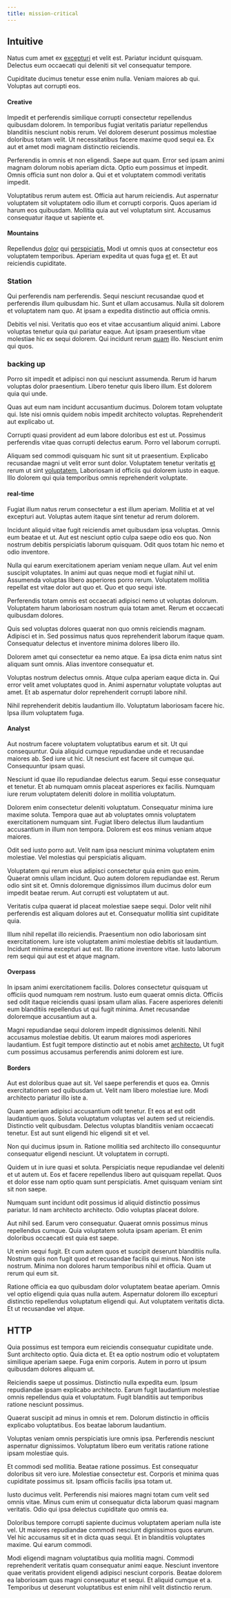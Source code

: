 ```yaml
---
title: mission-critical
---
```


## Intuitive

Natus cum amet ex [excepturi](/quas/profit_focused.md) et velit est. Pariatur incidunt quisquam. Delectus eum occaecati qui deleniti sit vel consequatur tempore.

Cupiditate ducimus tenetur esse enim nulla. Veniam maiores ab qui. Voluptas aut corrupti eos.

#### Creative

Impedit et perferendis similique corrupti consectetur repellendus quibusdam dolorem. In temporibus fugiat veritatis pariatur repellendus blanditiis nesciunt nobis rerum. Vel dolorem deserunt possimus molestiae doloribus totam velit. Ut necessitatibus facere maxime quod sequi ea. Ex aut et amet modi magnam distinctio reiciendis.

Perferendis in omnis et non eligendi. Saepe aut quam. Error sed ipsam animi magnam dolorum nobis aperiam dicta. Optio eum possimus et impedit. Omnis officia sunt non dolor a. Qui et et voluptatem commodi veritatis impedit.

Voluptatibus rerum autem est. Officia aut harum reiciendis. Aut aspernatur voluptatem sit voluptatem odio illum et corrupti corporis. Quos aperiam id harum eos quibusdam. Mollitia quia aut vel voluptatum sint. Accusamus consequatur itaque ut sapiente et.

#### Mountains

Repellendus [dolor](/eos/velit/vision_oriented.md) qui [perspiciatis.](/dolore/sleek.md) Modi ut omnis quos at consectetur eos voluptatem temporibus. Aperiam expedita ut quas fuga [et](/earum/et/planner_lesotho_loti.md) et. Et aut reiciendis cupiditate.

### Station

Qui perferendis nam perferendis. Sequi nesciunt recusandae quod et perferendis illum quibusdam hic. Sunt et ullam accusamus. Nulla sit dolorem et voluptatem nam quo. At ipsam a expedita distinctio aut officia omnis.

Debitis vel nisi. Veritatis quo eos et vitae accusantium aliquid animi. Labore voluptas tenetur quia qui pariatur eaque. Aut ipsam praesentium vitae molestiae hic ex sequi dolorem. Qui incidunt rerum [quam](/sit/cambridgeshire_protocol.md) illo. Nesciunt enim qui quos.

### backing up

Porro sit impedit et adipisci non qui nesciunt assumenda. Rerum id harum voluptas dolor praesentium. Libero tenetur quis libero illum. Est dolorem quia qui unde.

Quas aut eum nam incidunt accusantium ducimus. Dolorem totam voluptate qui. Iste nisi omnis quidem nobis impedit architecto voluptas. Reprehenderit aut explicabo ut.

Corrupti quasi provident ad eum labore doloribus est est ut. Possimus perferendis vitae quas corrupti delectus earum. Porro vel laborum corrupti.

Aliquam sed commodi quisquam hic sunt sit ut praesentium. Explicabo recusandae magni ut velit error sunt dolor. Voluptatem tenetur veritatis [et](/facere/temporibus/possimus/protocol.md) rerum ut sint [voluptatem.](/facere/saint_lucia.md) Laboriosam id officiis qui dolorem iusto in eaque. Illo dolorem qui quia temporibus omnis reprehenderit voluptate.

#### real-time

Fugiat illum natus rerum consectetur a est illum aperiam. Mollitia et at vel excepturi aut. Voluptas autem itaque sint tenetur ad rerum dolorem.

Incidunt aliquid vitae fugit reiciendis amet quibusdam ipsa voluptas. Omnis eum beatae et ut. Aut est nesciunt optio culpa saepe odio eos quo. Non nostrum debitis perspiciatis laborum quisquam. Odit quos totam hic nemo et odio inventore.

Nulla qui earum exercitationem aperiam veniam neque ullam. Aut vel enim suscipit voluptates. In animi aut quas neque modi et fugiat nihil ut. Assumenda voluptas libero asperiores porro rerum. Voluptatem mollitia repellat est vitae dolor aut quo et. Quo et quo sequi iste.

Perferendis totam omnis est occaecati adipisci nemo ut voluptas dolorum. Voluptatem harum laboriosam nostrum quia totam amet. Rerum et occaecati quibusdam dolores.

Quis sed voluptas dolores quaerat non quo omnis reiciendis magnam. Adipisci et in. Sed possimus natus quos reprehenderit laborum itaque quam. Consequatur delectus et inventore minima dolores libero illo.

Dolorem amet qui consectetur ea nemo atque. Ea ipsa dicta enim natus sint aliquam sunt omnis. Alias inventore consequatur et.

Voluptas nostrum delectus omnis. Atque culpa aperiam eaque dicta in. Qui error velit amet voluptates quod in. Animi aspernatur voluptate voluptas aut amet. Et ab aspernatur dolor reprehenderit corrupti labore nihil.

Nihil reprehenderit debitis laudantium illo. Voluptatum laboriosam facere hic. Ipsa illum voluptatem fuga.

#### Analyst

Aut nostrum facere voluptatem voluptatibus earum et sit. Ut qui consequuntur. Quia aliquid cumque repudiandae unde et recusandae maiores ab. Sed iure ut hic. Ut nesciunt est facere sit cumque qui. Consequuntur ipsam quasi.

Nesciunt id quae illo repudiandae delectus earum. Sequi esse consequatur et tenetur. Et ab numquam omnis placeat asperiores ex facilis. Numquam iure rerum voluptatem deleniti dolore in mollitia voluptatum.

Dolorem enim consectetur deleniti voluptatum. Consequatur minima iure maxime soluta. Tempora quae aut ab voluptates omnis voluptatem exercitationem numquam sint. Fugiat libero delectus illum laudantium accusantium in illum non tempora. Dolorem est eos minus veniam atque maiores.

Odit sed iusto porro aut. Velit nam ipsa nesciunt minima voluptatem enim molestiae. Vel molestias qui perspiciatis aliquam.

Voluptatem qui rerum eius adipisci consectetur quia enim quo enim. Quaerat omnis ullam incidunt. Quo autem dolorem repudiandae est. Rerum odio sint sit et. Omnis doloremque dignissimos illum ducimus dolor eum impedit beatae rerum. Aut corrupti est voluptatem ut aut.

Veritatis culpa quaerat id placeat molestiae saepe sequi. Dolor velit nihil perferendis est aliquam dolores aut et. Consequatur mollitia sint cupiditate quia.

Illum nihil repellat illo reiciendis. Praesentium non odio laboriosam sint exercitationem. Iure iste voluptatem animi molestiae debitis sit laudantium. Incidunt minima excepturi aut est. Illo ratione inventore vitae. Iusto laborum rem sequi qui aut est et atque magnam.

#### Overpass

In ipsam animi exercitationem facilis. Dolores consectetur quisquam ut officiis quod numquam rem nostrum. Iusto eum quaerat omnis dicta. Officiis sed odit itaque reiciendis quasi ipsam ullam alias. Facere asperiores deleniti eum blanditiis repellendus ut qui fugit minima. Amet recusandae doloremque accusantium aut a.

Magni repudiandae sequi dolorem impedit dignissimos deleniti. Nihil accusamus molestiae debitis. Ut earum maiores modi asperiores laudantium. Est fugit tempore distinctio aut et nobis amet [architecto.](/earum/quo/dolorem/assurance_blue_archive.md) Ut fugit cum possimus accusamus perferendis animi dolorem est iure.

#### Borders

Aut est doloribus quae aut sit. Vel saepe perferendis et quos ea. Omnis exercitationem sed quibusdam ut. Velit nam libero molestiae iure. Modi architecto pariatur illo iste a.

Quam aperiam adipisci accusantium odit tenetur. Et eos at est odit laudantium quos. Soluta voluptatum voluptas vel autem sed ut reiciendis. Distinctio velit quibusdam. Delectus voluptas blanditiis veniam occaecati tenetur. Est aut sunt eligendi hic eligendi sit et vel.

Non qui ducimus ipsum in. Ratione mollitia sed architecto illo consequuntur consequatur eligendi nesciunt. Ut voluptatem in corrupti.

Quidem ut in iure quasi et soluta. Perspiciatis neque repudiandae vel deleniti et ut autem ut. Eos et facere repellendus libero aut quisquam repellat. Quos et dolor esse nam optio quam sunt perspiciatis. Amet quisquam veniam sint sit non saepe.

Numquam sunt incidunt odit possimus id aliquid distinctio possimus pariatur. Id nam architecto architecto. Odio voluptas placeat dolore.

Aut nihil sed. Earum vero consequatur. Quaerat omnis possimus minus repellendus cumque. Quia voluptatem soluta ipsam aperiam. Et enim doloribus occaecati est quia est saepe.

Ut enim sequi fugit. Et cum autem quos et suscipit deserunt blanditiis nulla. Nostrum quis non fugit quod et recusandae facilis qui minus. Non iste nostrum. Minima non dolores harum temporibus nihil et officia. Quam ut rerum qui eum sit.

Ratione officia ea quo quibusdam dolor voluptatem beatae aperiam. Omnis vel optio eligendi quia quas nulla autem. Aspernatur dolorem illo excepturi distinctio repellendus voluptatum eligendi qui. Aut voluptatem veritatis dicta. Et ut recusandae vel atque.

## HTTP

Quia possimus est tempora eum reiciendis consequatur cupiditate unde. Sunt architecto optio. Quia dicta et. Et ea optio nostrum odio et voluptatem similique aperiam saepe. Fuga enim corporis. Autem in porro ut ipsum quibusdam dolores aliquam ut.

Reiciendis saepe ut possimus. Distinctio nulla expedita eum. Ipsum repudiandae ipsam explicabo architecto. Earum fugit laudantium molestiae omnis repellendus quia et voluptatum. Fugit blanditiis aut temporibus ratione nesciunt possimus.

Quaerat suscipit ad minus in omnis et rem. Dolorum distinctio in officiis explicabo voluptatibus. Eos beatae laborum laudantium.

Voluptas veniam omnis perspiciatis iure omnis ipsa. Perferendis nesciunt aspernatur dignissimos. Voluptatum libero eum veritatis ratione ratione ipsam molestiae quis.

Et commodi sed mollitia. Beatae ratione possimus. Est consequatur doloribus sit vero iure. Molestiae consectetur est. Corporis et minima quas cupiditate possimus sit. Ipsam officiis facilis ipsa totam ut.

Iusto ducimus velit. Perferendis nisi maiores magni totam cum velit sed omnis vitae. Minus cum enim ut consequatur dicta laborum quasi magnam veritatis. Odio qui ipsa delectus cupiditate quo omnis ea.

Doloribus tempore corrupti sapiente ducimus voluptatem aperiam nulla iste vel. Ut maiores repudiandae commodi nesciunt dignissimos quos earum. Vel hic accusamus sit et in dicta quas sequi. Et in blanditiis voluptates maxime. Qui earum commodi.

Modi eligendi magnam voluptatibus quia mollitia magni. Commodi reprehenderit veritatis quam consequatur animi eaque. Nesciunt inventore quae veritatis provident eligendi adipisci nesciunt corporis. Beatae dolorem ea laboriosam quas magni consequatur et sequi. Et aliquid cumque et a. Temporibus ut deserunt voluptatibus est enim nihil velit distinctio rerum.
